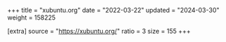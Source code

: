 +++
title = "xubuntu.org"
date = "2022-03-22"
updated = "2024-03-30"
weight = 158225

[extra]
source = "https://xubuntu.org/"
ratio = 3
size = 155
+++
